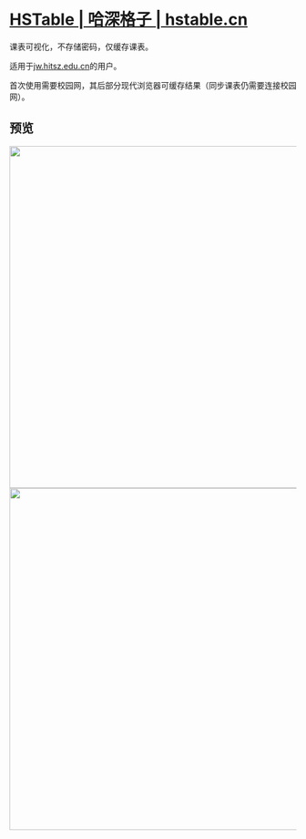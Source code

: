 # [HSTable | 哈深格子 | hstable.cn](https://hstable.cn)

课表可视化，不存储密码，仅缓存课表。

适用于[jw.hitsz.edu.cn](jw.hitsz.edu.cn)的用户。

首次使用需要校园网，其后部分现代浏览器可缓存结果（同步课表仍需要连接校园网）。

## 预览

<img src="https://i.loli.net/2020/09/04/Y7FpqUJmzKLhBas.png" height="600"> <img src="https://i.loli.net/2020/09/04/tSKmPGu3x6EhfLw.png" height="600">
